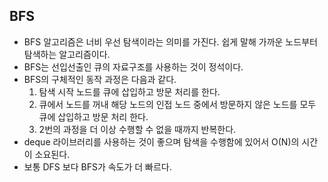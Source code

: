 ## BFS
- BFS 알고리즘은 너비 우선 탐색이라는 의미를 가진다. 쉽게 말해 가까운 노드부터 탐색하는 알고리즘이다.
- BFS는 선입선출인 큐의 자료구조를 사용하는 것이 정석이다.
- BFS의 구체적인 동작 과정은 다음과 같다.
    1. 탐색 시작 노드를 큐에 삽입하고 방문 처리를 한다.
    2. 큐에서 노드를 꺼내 해당 노드의 인접 노드 중에서 방문하지 않은 노드를 모두 큐에 삽입하고 방문 처리 한다.
    3. 2번의 과정을 더 이상 수행할 수 없을 때까지 반복한다.
- deque 라이브러리를 사용하는 것이 좋으며 탐색을 수행함에 있어서 O(N)의 시간이 소요된다.
- 보통 DFS 보다 BFS가 속도가 더 빠르다.